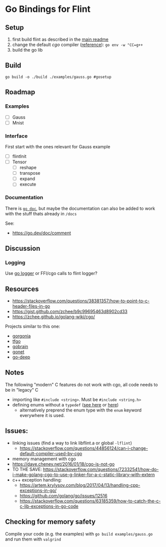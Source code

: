 # Go Bindings for Flint

## Setup

1. first build flint as described in the [main readme](../README.md)
2. change the default _cgo_
   compiler ([reference](https://stackoverflow.com/questions/44856124/can-i-change-default-compiler-used-by-cgo)): `go env -w "CC=g++`
3. build the go lib

## Build

`go build -o ./build ./examples/gauss.go #gosetup`

## Roadmap

### Examples

- [ ] Gauss
- [ ] Mnist

### Interface

First start with the ones relevant for Gauss example

- [ ] flintInit
- [ ] Tensor
    - [ ] reshape
    - [ ] transpose
    - [ ] expand
    - [ ] execute

### Documentation

There is [`go doc`](https://go.dev/blog/godoc), but maybe the documentation can also be added to work with the stuff
thats already in `/docs`

See:

- <https://go.dev/doc/comment>

## Discussion

### Logging

Use [go logger](https://pkg.go.dev/log) or FFI/cgo calls to flint logger?

## Resources

- <https://stackoverflow.com/questions/38381357/how-to-point-to-c-header-files-in-go>
- <https://gist.github.com/zchee/b9c99695463d8902cd33>
- <https://zchee.github.io/golang-wiki/cgo/>

Projects similar to this one:

- [gorgonia](https://github.com/gorgonia/gorgonia)
- [tfgo](https://github.com/galeone/tfgo)
- [gobrain](https://github.com/goml/gobrain)
- [gonet](https://github.com/dathoangnd/gonet)
- [go-deep](https://github.com/patrikeh/go-deep)

## Notes

The following "modern" C features do not work with cgo, all code needs to be in "legacy" C

- importing like `#include <string>`. Must be `#include <string.h>`
- defining enums without
  a `typedef` ([see here](https://stackoverflow.com/questions/34323130/the-importance-of-c-enumeration-typedef-enum)
  or [here](https://stackoverflow.com/questions/1102542/how-to-define-an-enumerated-type-enum-in-c))
    - alternatively preprend the enum type with the `enum` keyword everywhere it is used.

## Issues:

- linking issues (find a way to link libflint.a or global `-lflint`)
    - https://stackoverflow.com/questions/44856124/can-i-change-default-compiler-used-by-cgo
- memory management with cgo
- https://dave.cheney.net/2016/01/18/cgo-is-not-go
- TO THE
  SAVE: https://stackoverflow.com/questions/72332541/how-do-i-make-golang-cgo-to-use-g-linker-for-a-c-static-library-with-extern
- c++ exception handling:
    - https://artem.krylysov.com/blog/2017/04/13/handling-cpp-exceptions-in-go/
    - https://github.com/golang/go/issues/12516
    - https://stackoverflow.com/questions/63185359/how-to-catch-the-c-c-lib-exceptions-in-go-code

## Checking for memory safety

Compile your code (e.g. the examples) with `go build examples/gauss.go` and run them with `valgrind`
